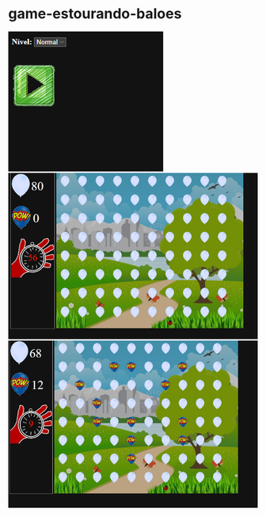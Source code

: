 # game-estourando-baloes

<img src="https://github.com/guilhermewt/assets/blob/main/game-estourando-balao-menu.png">

<img src="https://github.com/guilhermewt/assets/blob/main/game-estourando-balao-estourar-balao.png">
<img src="https://github.com/guilhermewt/assets/blob/main/game-estourando-balao_estourado.png">
